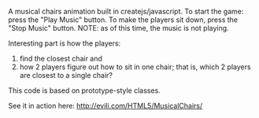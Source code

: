 A musical chairs animation built in createjs/javascript. To start the game: press the "Play Music" button. To make the players sit down, press the "Stop Music" button. NOTE: as of this time, the music is not playing.

Interesting part is how the players: 
1. find the closest chair and 
2. how 2 players figure out how to sit in one chair; that is, which 2 players are closest to a single chair?


This code is based on prototype-style classes.

See it in action here: http://evili.com/HTML5/MusicalChairs/
